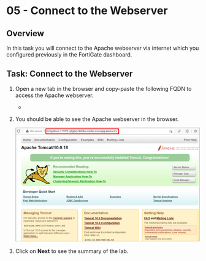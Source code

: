 # 05 - Connect to the Webserver

## Overview 

In this task you will connect to the Apache webserver via internet which you configured previously in the FortiGate dashboard.

## Task: Connect to the Webserver

1. Open a new tab in the browser and copy-paste the following FQDN to access the Apache webserver.

    * <inject key="ApacheFQDN"></inject>
    
2. You should be able to see the Apache webserver in the browser.

    ![](../images/image_410.png)   
    
3. Click on **Next** to see the summary of the lab.
